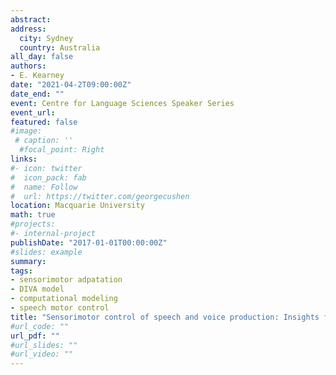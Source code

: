 ```yaml
---
abstract: 
address:
  city: Sydney
  country: Australia
all_day: false
authors:
- E. Kearney
date: "2021-04-2T09:00:00Z"
date_end: ""
event: Centre for Language Sciences Speaker Series
event_url:
featured: false
#image:
 # caption: ''
  #focal_point: Right
links:
#- icon: twitter
#  icon_pack: fab
#  name: Follow
#  url: https://twitter.com/georgecushen
location: Macquarie University
math: true
#projects:
#- internal-project
publishDate: "2017-01-01T00:00:00Z"
#slides: example
summary: 
tags: 
- sensorimotor adpatation
- DIVA model
- computational modeling
- speech motor control
title: "Sensorimotor control of speech and voice production: Insights from experimental and modeling studies"
#url_code: ""
url_pdf: ""
#url_slides: ""
#url_video: ""
---
```


